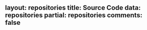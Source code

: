 layout: repositories
title: Source Code
data: repositories
partial: repositories
comments: false
---
